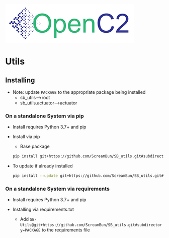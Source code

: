 <a href="https://openc2.org/" target="_blank">![OpenC2](https://github.com/ScreamBun/SB_Utils/blob/master/assets/images/openc2.png?raw=true)</a>
# Utils

## Installing
- Note: update `PACKAGE` to the appropriate package being installed
  - sb_utils-->root
  - sb_utils.actuator-->actuator

### On a standalone System via pip
- Install requires Python 3.7+ and pip

- Install via pip
    - Base package
    ```bash
    pip install git+https://github.com/ScreamBun/SB_utils.git#subdirectory=RACKAGE
    ```

- To update if already installed
    ```bash
    pip install --update git+https://github.com/ScreamBun/SB_utils.git#subdirectory=PACKAGE
    ```

### On a standalone System via requirements
- Install requires Python 3.7+ and pip

- Installing via requirements.txt
    - Add `SB-Utils@git+https://github.com/ScreamBun/SB_utils.git#subdirectory=PACKAGE` to the requirements file